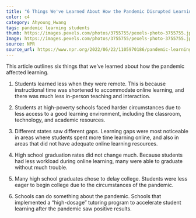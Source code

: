 ```yaml
---
title: "6 Things We've Learned About How the Pandemic Disrupted Learning"
color: c4
category: Ahyoung_Hwang
tags: pandemic learning students
thumb: https://images.pexels.com/photos/3755755/pexels-photo-3755755.jpeg?auto=compress&cs=tinysrgb&w=350
Image: https://images.pexels.com/photos/3755755/pexels-photo-3755755.jpeg?auto=compress&cs=tinysrgb&w=600
source: NPR
source_url: https://www.npr.org/2022/06/22/1105970186/pandemic-learning-loss-findings
---
```


This article outlines six things that we’ve learned about how the pandemic affected learning.
<!--more-->

1. Students learned less when they were remote. This is because instructional time was shortened to accommodate online learning, and there was much less in-person teaching and interaction.

2. Students at high-poverty schools faced harder circumstances due to less access to a good learning environment, including the classroom, technology, and academic resources.

3. Different states saw different gaps. Learning gaps were most noticeable in areas where students spent more time learning online, and also in areas that did not have adequate online learning resources.

4. High school graduation rates did not change much. Because students had less workload during online learning, many were able to graduate without much trouble.

5. Many high school graduates chose to delay college. Students were less eager to begin college due to the circumstances of the pandemic.

6. Schools can do something about the pandemic. Schools that implemented a “high-dosage” tutoring program to accelerate student learning after the pandemic saw positive results.
